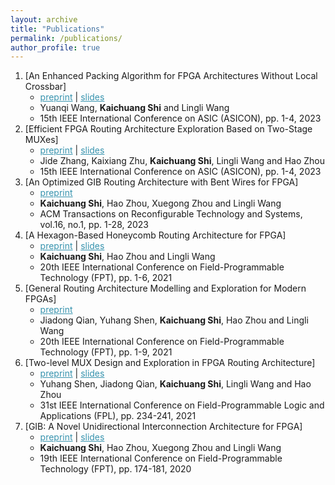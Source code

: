 ```yaml
---
layout: archive
title: "Publications"
permalink: /publications/
author_profile: true
---
```

1. [An Enhanced Packing Algorithm for FPGA Architectures Without Local Crossbar]
   * <a href="/publications/GIB.pdf" style="color:#3793ae">preprint</a> \| <a href="/publications/GIB.slide.pdf" style="color:#3793ae">slides</a>
   * Yuanqi Wang, **Kaichuang Shi** and Lingli Wang
   * 15th IEEE International Conference on ASIC (ASICON), pp. 1-4, 2023
2. [Efficient FPGA Routing Architecture Exploration Based on Two-Stage MUXes]
   * <a href="/publications/GIB.pdf" style="color:#3793ae">preprint</a> \| <a href="/publications/GIB.slide.pdf" style="color:#3793ae">slides</a>
   * Jide Zhang, Kaixiang Zhu, **Kaichuang Shi**, Lingli Wang and Hao Zhou
   * 15th IEEE International Conference on ASIC (ASICON), pp. 1-4, 2023
3. [An Optimized GIB Routing Architecture with Bent Wires for FPGA]
   * <a href="/publications/GIB_bent.pdf" style="color:#3793ae">preprint</a>
   * **Kaichuang Shi**, Hao Zhou, Xuegong Zhou and Lingli Wang
   * ACM Transactions on Reconfigurable Technology and Systems, vol.16, no.1, pp. 1-28, 2023
4. [A Hexagon-Based Honeycomb Routing Architecture for FPGA]
   * <a href="/publications/honeycomb.pdf" style="color:#3793ae">preprint</a> \| <a href="/publications/honeycomb_slide.pdf" style="color:#3793ae">slides</a>
   * **Kaichuang Shi**, Hao Zhou and Lingli Wang
   * 20th IEEE International Conference on Field-Programmable Technology (FPT), pp. 1-6, 2021
5. [General Routing Architecture Modelling and Exploration for Modern FPGAs]
   * <a href="/publications/GRB.pdf" style="color:#3793ae">preprint</a>
   * Jiadong Qian, Yuhang Shen, **Kaichuang Shi**, Hao Zhou and Lingli Wang
   * 20th IEEE International Conference on Field-Programmable Technology (FPT), pp. 1-9, 2021
6. [Two-level MUX Design and Exploration in FPGA Routing Architecture]
   * <a href="/publications/Two-level MUX.pdf" style="color:#3793ae">preprint</a> \| <a href="/publications/Two level MUX.pdf" style="color:#3793ae">slides</a>
   * Yuhang Shen, Jiadong Qian, **Kaichuang Shi**, Lingli Wang and Hao Zhou
   * 31st IEEE International Conference on Field-Programmable Logic and Applications (FPL), pp. 234-241, 2021
7. [GIB: A Novel Unidirectional Interconnection Architecture for FPGA]
   * <a href="/publications/GIB.pdf" style="color:#3793ae">preprint</a> \| <a href="/publications/GIB.slide.pdf" style="color:#3793ae">slides</a>
   * **Kaichuang Shi**, Hao Zhou, Xuegong Zhou and Lingli Wang
   * 19th IEEE International Conference on Field-Programmable Technology (FPT), pp. 174-181, 2020
